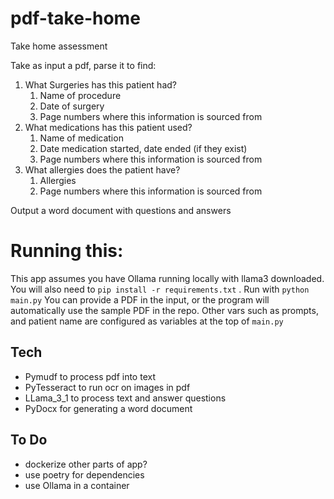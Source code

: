 # pdf-take-home

Take home assessment 

Take as input a pdf, parse it to find:
 1. What Surgeries has this patient had?
    1. Name of procedure
    2. Date of surgery
    3. Page numbers where this information is sourced from
2. What medications has this patient used?
    1. Name of medication
    2. Date medication started, date ended (if they exist)
    3. Page numbers where this information is sourced from
3.  What allergies does the patient have?
    1. Allergies
    2. Page numbers where this information is sourced from


Output a word document with questions and answers


# Running this:
This app assumes you have Ollama running locally with llama3 downloaded. You will also need to `pip install -r requirements.txt` .
Run with `python main.py`
You can provide a PDF in the input, or the program will automatically use the sample PDF in the repo.
Other vars such as prompts, and patient name are configured as variables at the top of `main.py`



## Tech

- Pymudf to process pdf into text
- PyTesseract to run ocr on images in pdf
- LLama_3_1 to process text and answer questions
- PyDocx for generating a word document

## To Do
- dockerize other parts of app?
- use poetry for dependencies
- use Ollama in a container


